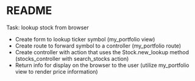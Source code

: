 # README

Task: lookup stock from browser

- Create form to lookup ticker symbol (my_portfolio view)
- Create route to forward symbol to a controller (my_portfolio route)
- Create controller with action that uses the Stock.new_lookup method (stocks_controller with search_stocks action)
- Return info for display on the browser to the user (utilize my_portfolio view to render price information)